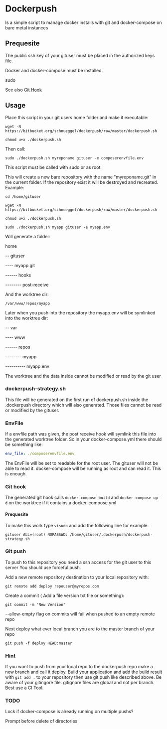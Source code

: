 # Dockerpush

Is a simple script to manage docker installs with git and docker-compose on bare metal instances

## Prequesite

The public ssh key of your gituser must be placed in the authorized keys file.

Docker and docker-compose must be installed.

sudo 

See also [Git Hook](#githook)

## Usage
Place this script in your git users home folder and make it executable:

```wget -N https://bitbucket.org/schnueggel/dockerpush/raw/master/dockerpush.sh```

```chmod u+x ./dockerpush.sh```

Then call:

```sudo ./dockerpush.sh myreponame gituser -e composerenvfile.env```

This script must be called with sudo or as root.

This will create a new bare repository with the name "myreponame.git" in the current folder. 
If the repository exist it will be destroyed and recreated. Example:

```
cd /home/gituser 
```

```
wget -N https://bitbucket.org/schnueggel/dockerpush/raw/master/dockerpush.sh
```

```
chmod u+x ./dockerpush.sh
```

```
sudo ./dockerpush.sh myapp gituser -e myapp.env
```

Will generate a folder:

home

-- gituser

---- myapp.git 

------ hooks

-------- post-receive
        
And the worktree dir:

```
/var/www/repos/myapp
```

Later when you push into the repository the myapp.env will be symlinked into the worktree dir:

-- var

---- www

------ repos

-------- myapp

---------- myapp.env

The worktree and the data inside cannot be modified or read by the git user


### dockerpush-strategy.sh

This file will be generated on the first run of dockerpush.sh inside the .dockerpush directory which will also generated.
Those files cannot be read or modified by the gituser.

### EnvFile

If a envfile path was given, the post receive hook will symlink this file into the generated worktree folder. 
So in your docker-compose.yml there should be something like:

```yaml
env_file: ./composerenvfile.env
```

The EnvFile will be set to readable for the root user. The gituser will not be able to read it. docker-compose will be running as root and can read it.
This is enough.

### <a name="githook"></a> Git hook
The generated git hook calls ```docker-compose build``` and ```docker-compose up -d``` on the worktree if it contains a docker-compose.yml

#### Prequesite
To make this work type ```visudo``` and add the following line for example:

```gituser ALL=(root) NOPASSWD: /home/gituser/.dockerpush/dockerpush-strategy.sh```

### Git push

To push to this repository you need a ssh access for the git user to this server
You should use forceful push.

Add a new remote repository destination to your local repository with:

```
git remote add deploy repouser@myrepos.com
```

Create a commit ( Add a file version txt file or something):

```
git commit -m "New Version"
```
--allow-empty flag on commits will fail when pushed to an empty remote repo

Next deploy  what ever local branch you are to the master branch of your repo
```
git push -f deploy HEAD:master
```

### Hint
If you want to push from your local repo to the dockerpush repo make a new branch and call it deploy.
Build your application and add the build result with ```git add .``` to your repository then use git push like described above. 
Be aware of your gitingore file. gitignore files are global and not per branch. Best use a CI Tool.


### TODO

Lock if docker-compose is already running on multiple pushs?

Prompt before delete of directories